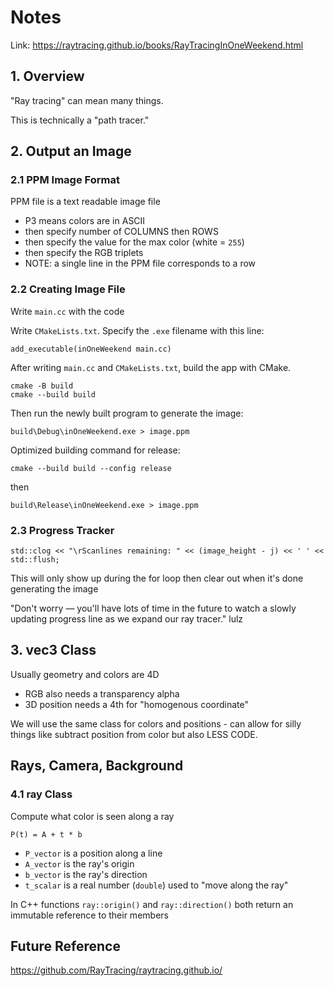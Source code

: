 # Notes

Link: https://raytracing.github.io/books/RayTracingInOneWeekend.html

## 1. Overview

"Ray tracing" can mean many things.

This is technically a "path tracer."

## 2. Output an Image

### 2.1 PPM Image Format

PPM file is a text readable image file
 - P3 means colors are in ASCII
 - then specify number of COLUMNS then ROWS
 - then specify the value for the max color (white = `255`)
 - then specify the RGB triplets
 - NOTE: a single line in the PPM file corresponds to a row

### 2.2 Creating Image File

Write `main.cc` with the code

Write `CMakeLists.txt`. Specify the `.exe` filename with this line:

```
add_executable(inOneWeekend main.cc)
```

After writing `main.cc` and `CMakeLists.txt`, build the app with CMake.

```
cmake -B build
cmake --build build
```

Then run the newly built program to generate the image:

```
build\Debug\inOneWeekend.exe > image.ppm
```

Optimized building command for release:

```
cmake --build build --config release
```

then

```
build\Release\inOneWeekend.exe > image.ppm
```

### 2.3 Progress Tracker

```
std::clog << "\rScanlines remaining: " << (image_height - j) << ' ' << std::flush;
```

This will only show up during the for loop then clear out when it's done generating the image

"Don't worry — you'll have lots of time in the future to watch a slowly updating progress line as we expand our ray tracer." lulz

## 3. vec3 Class

Usually geometry and colors are 4D
 - RGB also needs a transparency alpha
 - 3D position needs a 4th for "homogenous coordinate"

We will use the same class for colors and positions - can allow for silly things like subtract position from color but also LESS CODE.

## Rays, Camera, Background

### 4.1 ray Class

Compute what color is seen along a ray

```
P(t) = A + t * b
```
 - `P_vector` is a position along a line
 - `A_vector` is the ray's origin
 - `b_vector` is the ray's  direction
 - `t_scalar` is a real number (`double`) used to "move along the ray"

In C++ functions `ray::origin()` and `ray::direction()` both return an immutable reference to their members

## Future Reference

https://github.com/RayTracing/raytracing.github.io/
